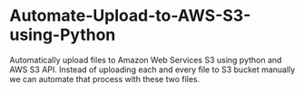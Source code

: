 # Automate-Upload-to-AWS-S3-using-Python
Automatically upload files to Amazon Web Services S3 using python and AWS S3 API.
Instead of uploading each and every file to S3 bucket manually we can automate that process with these two files.

